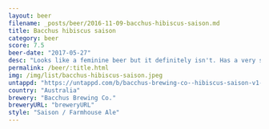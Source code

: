 ```yaml
---
layout: beer
filename: _posts/beer/2016-11-09-bacchus-hibiscus-saison.md
title: Bacchus hibiscus saison
category: beer
score: 7.5
beer-date: "2017-05-27"
desc: "Looks like a feminine beer but it definitely isn't. Has a very strong Belgian taste to it. The hibiscus comes through as well. Doesn't have the freshness that I expected"
permalink: /beer/:title.html
img: /img/list/bacchus-hibiscus-saison.jpeg
untappd: "https://untappd.com/b/bacchus-brewing-co--hibiscus-saison-v1-5/1988307"
country: "Australia"
brewery: "Bacchus Brewing Co."
breweryURL: "breweryURL"
style: "Saison / Farmhouse Ale"
---
```

